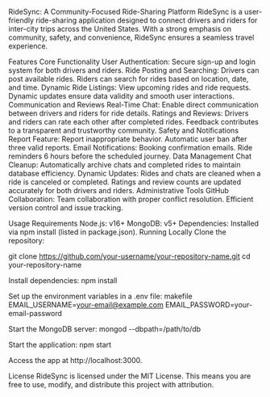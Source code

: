 RideSync: A Community-Focused Ride-Sharing Platform
RideSync is a user-friendly ride-sharing application designed to connect drivers and riders for inter-city trips across the United States. With a strong emphasis on community, safety, and convenience, RideSync ensures a seamless travel experience.

Features
Core Functionality
User Authentication: Secure sign-up and login system for both drivers and riders.
Ride Posting and Searching:
Drivers can post available rides.
Riders can search for rides based on location, date, and time.
Dynamic Ride Listings:
View upcoming rides and ride requests.
Dynamic updates ensure data validity and smooth user interactions.
Communication and Reviews
Real-Time Chat: Enable direct communication between drivers and riders for ride details.
Ratings and Reviews:
Drivers and riders can rate each other after completed rides.
Feedback contributes to a transparent and trustworthy community.
Safety and Notifications
Report Feature:
Report inappropriate behavior.
Automatic user ban after three valid reports.
Email Notifications:
Booking confirmation emails.
Ride reminders 6 hours before the scheduled journey.
Data Management
Chat Cleanup: Automatically archive chats and completed rides to maintain database efficiency.
Dynamic Updates:
Rides and chats are cleaned when a ride is canceled or completed.
Ratings and review counts are updated accurately for both drivers and riders.
Administrative Tools
GitHub Collaboration:
Team collaboration with proper conflict resolution.
Efficient version control and issue tracking.

Usage
Requirements
Node.js: v16+
MongoDB: v5+
Dependencies: Installed via npm install (listed in package.json).
Running Locally
Clone the repository:

git clone https://github.com/your-username/your-repository-name.git
cd your-repository-name

Install dependencies:
npm install

Set up the environment variables in a .env file:
makefile
EMAIL_USERNAME=your-email@example.com
EMAIL_PASSWORD=your-email-password

Start the MongoDB server:
mongod --dbpath=/path/to/db

Start the application:
npm start

Access the app at http://localhost:3000.

License
RideSync is licensed under the MIT License. This means you are free to use, modify, and distribute this project with attribution.

